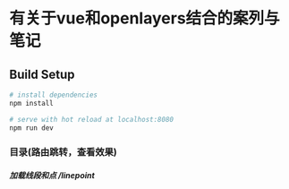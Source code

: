 # 有关于vue和openlayers结合的案列与笔记

## Build Setup

``` bash
# install dependencies
npm install

# serve with hot reload at localhost:8080
npm run dev

```

### 目录(路由跳转，查看效果)
##### 加载线段和点  /linepoint